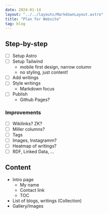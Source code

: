 ```yaml
---
date: 2024-01-14
layout: "../../layouts/MarkdownLayout.astro"
title: "Plan for Website"
tag: blog
---
```


## Step-by-step

- [ ] Setup Astro
- [ ] Setup Tailwind
  - mobile first design, narrow column
  - no styling, just content!
- [ ] Add writings
- [ ] Style writings
  - Markdown focus
- [ ] Publish
  - Github Pages?

### Improvements

- [ ] Wikilinks? ZK?
- [ ] Miller columns?
- [ ] Tags
- [ ] Images, Instagramm?
- [ ] Heatmap of writings?
- [ ] RDF, Linked Data, ...

## Content

- Intro page
  - My name
  - Contact link
  - TOC
- List of blogs, writings (Collection)
- Gallery/Images
